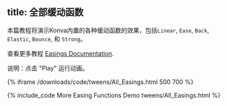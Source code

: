 title: 全部缓动函数
---

本篇教程将演示Konva内置的各种缓动函数的效果，包括`Linear`, `Ease`, `Back`, `Elastic`, `Bounce`, 和 `Strong`。

查看更多教程 [Easings Documentation](/api/Konva.Easing.html).

说明：点击 "Play" 运行动画。

{% iframe /downloads/code/tweens/All_Easings.html 500 700 %}

{% include_code More Easing Functions Demo tweens/All_Easings.html %}
